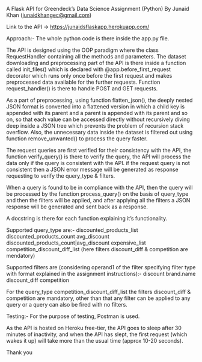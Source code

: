 A Flask API for Greendeck’s Data Science Assignment (Python)
By Junaid Khan (junaidkhangec@gmail.com)


Link to the API →  https://junaidsflaskapp.herokuapp.com/

Approach:-
The whole python code is there inside the app.py file. 

The API is designed using the OOP paradigm where the class RequestHandler containing all the methods and parameters. 
The dataset downloading and preprocessing part of the API is there inside a function called init_files() which is declared with @app.before_first_request decorator which runs only once before the first request and makes preprocessed data available for the further requests.
Function request_handler() is there to handle POST and GET requests.

As a part of preprocessing, using function flatten_json(), the deeply nested JSON format is converted into a flattened version in which a child key is appended with its parent and a parent is appended with its parent and so on, so that each value can be accessed directly without recursively diving deep inside a JSON tree which prevents the problem of recursion stack overflow. Also, the unnecessary data inside the dataset is filtered out using function remove_unwanted() to process the query faster.

The request queries are first verified for their consistency with the API, the function verify_query() is there to verify the query, the API will process the data only if the query is consistent with the API.  if the request query is not consistent then a JSON error message will be generated as response requesting to verify the query_type & filters.

 When a query is found to be in compliance with the API, then the query will be processed by the function process_query() on the basis of query_type and then the filters will be applied, and after applying all the filters a JSON response will be generated and sent back as a response.

A docstring is there for each function explaining it’s functionality.

Supported query_type are:-
discounted_products_list 
discounted_products_count 
avg_discount 
discounted_products_count|avg_discount 
expensive_list 
competition_discount_diff_list (here filters discount_diff & competition are mendatory)

Supported filters are (considering operand1 of the filter specifying filter type with format explained in the assignment instructions):-
discount
brand.name
discount_diff
competition

For the query_type competition_discount_diff_list the filters discount_diff & competition are mandatory, other than that any filter can be applied to any query or a query can also be fired with no filters.

Testing:-
For the purpose of testing, Postman is used.

As the API is hosted on Heroku free-tier, the API goes to sleep after 30 minutes of inactivity, and when the API has slept, the first request (which wakes it up) will take more than the usual time (approx 10-20 seconds).


Thank you

